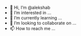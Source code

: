 - 👋 Hi, I’m @alekshab
- 👀 I’m interested in ...
- 🌱 I’m currently learning ...
- 💞️ I’m looking to collaborate on ...
- 📫 How to reach me ...

<!---
alekshab/alekshab is a ✨ special ✨ repository because its `README.md` (this file) appears on your GitHub profile.
You can click the Preview link to take a look at your changes.
--->
